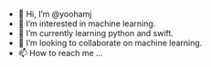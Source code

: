 - 👋 Hi, I’m @yoohamj
- 👀 I’m interested in machine learning.
- 🌱 I’m currently learning python and swift.
- 💞️ I’m looking to collaborate on machine learning.
- 📫 How to reach me ...

<!---
yoohamj/yoohamj is a ✨ special ✨ repository because its `README.md` (this file) appears on your GitHub profile.
You can click the Preview link to take a look at your changes.
--->
